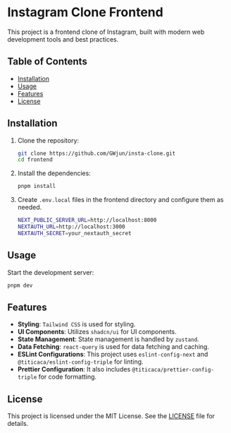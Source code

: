 # Instagram Clone Frontend

This project is a frontend clone of Instagram, built with modern web development tools and best practices.

## Table of Contents

- [Installation](#installation)
- [Usage](#usage)
- [Features](#features)
- [License](#license)

## Installation

1. Clone the repository:

   ```bash
   git clone https://github.com/GWjun/insta-clone.git
   cd frontend
   ```

2. Install the dependencies:

   ```bash
   pnpm install
   ```

3. Create `.env.local` files in the frontend directory and configure them as needed.

   ```bash
   NEXT_PUBLIC_SERVER_URL=http://localhost:8000
   NEXTAUTH_URL=http://localhost:3000
   NEXTAUTH_SECRET=your_nextauth_secret
   ```

## Usage

Start the development server:

```bash
pnpm dev
```

## Features

- **Styling**: `Tailwind CSS` is used for styling.
- **UI Components**: Utilizes `shadcn/ui` for UI components.
- **State Management**: State management is handled by `zustand`.
- **Data Fetching**: `react-query` is used for data fetching and caching.
- **ESLint Configurations**: This project uses `eslint-config-next` and `@titicaca/eslint-config-triple` for linting.
- **Prettier Configuration**: It also includes `@titicaca/prettier-config-triple` for code formatting.

## License

This project is licensed under the MIT License. See the [LICENSE](LICENSE) file for details.
